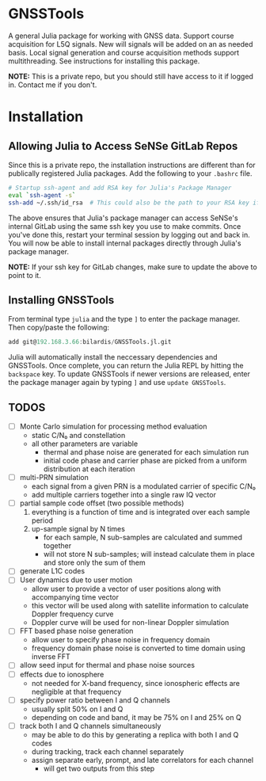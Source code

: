 # GNSSTools

A general Julia package for working with GNSS data. Support course acquisition for L5Q signals. New will signals will be added on an as needed basis. Local signal generation and course acquisition methods support multithreading. See instructions for installing this package.

**NOTE:** This is a private repo, but you should still have access to it if logged in. Contact me if you don't.

# Installation

## Allowing Julia to Access SeNSe GitLab Repos

Since this is a private repo, the installation instructions are different than for publically registered Julia packages. Add the following to your `.bashrc` file.

```bash
# Startup ssh-agent and add RSA key for Julia's Package Manager
eval `ssh-agent -s`
ssh-add ~/.ssh/id_rsa  # This could also be the path to your RSA key if it is named differently
```

The above ensures that Julia's package manager can access SeNSe's internal GitLab using the same ssh key you use to make commits. Once you've done this, restart your terminal session by logging out and back in. You will now be able to install internal packages directly through Julia's package manager.

**NOTE:** If your ssh key for GitLab changes, make sure to update the above to point to it.

## Installing GNSSTools

From terminal type `julia` and the type `]` to enter the package manager. Then copy/paste the following:

```julia
add git@192.168.3.66:bilardis/GNSSTools.jl.git
```

Julia will automatically install the neccessary dependencies and GNSSTools. Once complete, you can return the Julia REPL by hitting the `backspace` key. To update GNSSTools if newer versions are released, enter the package manager again by typing `]` and use `update GNSSTools`.


## TODOS

- [ ] Monte Carlo simulation for processing method evaluation
  * static C/N₀ and constellation
  * all other parameters are variable
    + thermal and phase noise are generated for each simulation run
    + initial code phase and carrier phase are picked from a uniform distribution at each iteration
- [ ] multi-PRN simulation
  * each signal from a given PRN is a modulated carrier of specific C/N₀
  * add multiple carriers together into a single raw IQ vector
- [ ] partial sample code offset (two possible methods)
  1. everything is a function of time and is integrated over each sample period
  2. up-sample signal by N times
      + for each sample, N sub-samples are calculated and summed together
      + will not store N sub-samples; will instead calculate them in place and store only the sum of them
- [ ] generate L1C codes
- [ ] User dynamics due to user motion
  * allow user to provide a vector of user positions along with accompanying time vector
  * this vector will be used along with satellite information to calculate Doppler frequency curve
  * Doppler curve will be used for non-linear Doppler simulation
- [ ] FFT based phase noise generation
  * allow user to specify phase noise in frequency domain
  * frequency domain phase noise is converted to time domain using inverse FFT
- [ ] allow seed input for thermal and phase noise sources
- [ ] effects due to ionosphere
  * not needed for X-band frequency, since ionospheric effects are negligible at that frequency
- [ ] specify power ratio between I and Q channels
  * usually split 50% on I and Q
  * depending on code and band, it may be 75% on I and 25% on Q
- [ ] track both I and Q channels simultaneously
  * may be able to do this by generating a replica with both I and Q codes
  * during tracking, track each channel separately
  * assign separate early, prompt, and late correlators for each channel
    * will get two outputs from this step
